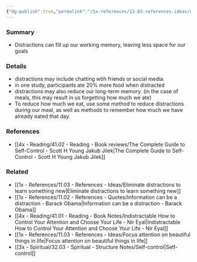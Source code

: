 ```yaml
---
{"dg-publish":true,"permalink":"/1x-references/11-03-references-ideas/distractions-increase-our-cognitive-load/","title":"Distractions increase our cognitive load","dgShowBacklinks":false}
---
```



### Summary
- Distractions can fill up our working memory, leaving less space for our goals
 
### Details
- distractions may include chatting wtih friends or social media.
- in one study, participants ate 20% more food when distracted
- distractions may also reduce our long-term memory. (in the case of meals, this may result in us forgetting how much we ate)
- To reduce how much we eat, use some method to reduce distractions during our meal, as well as methods to remember how much we have already eated that day.

### References
- [[4x - Reading/41.02 - Reading - Book reviews/The Complete Guide to Self-Control - Scott H Young Jakub Jilek\|The Complete Guide to Self-Control - Scott H Young Jakub Jilek]]

### Related
- [[1x - References/11.03 - References - Ideas/Eliminate distractions to learn something new\|Eliminate distractions to learn something new]]
- [[1x - References/11.02 - References - Quotes/Information can be a distraction - Barack Obama\|Information can be a distraction - Barack Obama]]
- [[4x - Reading/41.01 - Reading - Book Notes/Indistractable How to Control Your Attention and Choose Your Life - Nir Eyal\|Indistractable How to Control Your Attention and Choose Your Life - Nir Eyal]]
- [[1x - References/11.03 - References - Ideas/Focus attention on beautiful things in life\|Focus attention on beautiful things in life]]
- [[3x - Spiritual/32.03 - Spiritual - Structure Notes/Self-control\|Self-control]]